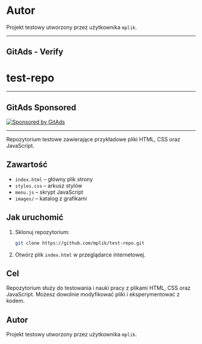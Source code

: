 # Autor

Projekt testowy utworzony przez użytkownika `mplik`.

---

## GitAds - Verify

<!-- GitAds-Verify: DG27E1M7DU1MHP1YUVPYFJ7BLK663N1V -->

# test-repo

---

## GitAds Sponsored
[![Sponsored by GitAds](https://gitads.dev/v1/ad-serve?source=mplik/test-repo@github)](https://gitads.dev/v1/ad-track?source=mplik/test-repo@github)

---

Repozytorium testowe zawierające przykładowe pliki HTML, CSS oraz JavaScript.

## Zawartość

- `index.html` – główny plik strony
- `styles.css` – arkusz stylów
- `menu.js` – skrypt JavaScript
- `images/` – katalog z grafikami

## Jak uruchomić

1. Sklonuj repozytorium:
	```bash
	git clone https://github.com/mplik/test-repo.git
	```
2. Otwórz plik `index.html` w przeglądarce internetowej.

## Cel

Repozytorium służy do testowania i nauki pracy z plikami HTML, CSS oraz JavaScript. Możesz dowolnie modyfikować pliki i eksperymentować z kodem.

## Autor

Projekt testowy utworzony przez użytkownika `mplik`.
